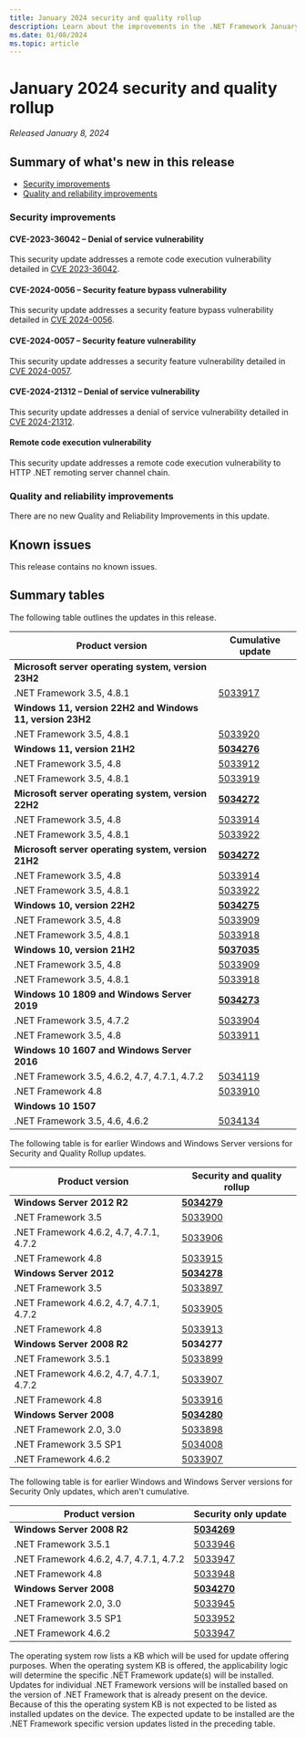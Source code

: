 ```yaml
---
title: January 2024 security and quality rollup
description: Learn about the improvements in the .NET Framework January 2024 security and quality rollup.
ms.date: 01/08/2024
ms.topic: article
---
```

# January 2024 security and quality rollup

_Released January 8, 2024_

## Summary of what's new in this release

- [Security improvements](#security-improvements)
- [Quality and reliability improvements](#quality-and-reliability-improvements)

### Security improvements

#### CVE-2023-36042 – Denial of service vulnerability

This security update addresses a remote code execution vulnerability detailed in [CVE 2023-36042](https://msrc.microsoft.com/update-guide/vulnerability/CVE-2023-36042).

#### CVE-2024-0056 – Security feature bypass vulnerability

This security update addresses a security feature bypass vulnerability detailed in [CVE 2024-0056](https://msrc.microsoft.com/update-guide/vulnerability/CVE-2024-0056).

#### CVE-2024-0057 – Security feature vulnerability

This security update addresses a security feature vulnerability detailed in [CVE 2024-0057](https://msrc.microsoft.com/update-guide/vulnerability/CVE-2024-0057).

#### CVE-2024-21312 – Denial of service vulnerability

This security update addresses a denial of service vulnerability detailed in [CVE 2024-21312](https://msrc.microsoft.com/update-guide/vulnerability/CVE-2024-21312).

#### Remote code execution vulnerability

This security update addresses a remote code execution vulnerability to HTTP .NET remoting server channel chain.

### Quality and reliability improvements

There are no new Quality and Reliability Improvements in this update.

## Known issues

This release contains no known issues.

## Summary tables

The following table outlines the updates in this release.

| Product version | Cumulative update |
| --- | --- |
| **Microsoft server operating system, version 23H2** | |
| .NET Framework 3.5, 4.8.1 | [5033917](https://support.microsoft.com/kb/5033917) |
| **Windows 11, version 22H2 and Windows 11, version 23H2** | |
| .NET Framework 3.5, 4.8.1 | [5033920](https://support.microsoft.com/kb/5033920) |
| **Windows 11, version 21H2** | **[5034276](https://support.microsoft.com/kb/5034276)** |
| .NET Framework 3.5, 4.8 | [5033912](https://support.microsoft.com/kb/5033912) |
| .NET Framework 3.5, 4.8.1 | [5033919](https://support.microsoft.com/kb/5033919) |
| **Microsoft server operating system, version 22H2** | **[5034272](https://support.microsoft.com/kb/5034272)** |
| .NET Framework 3.5, 4.8 | [5033914](https://support.microsoft.com/kb/5033914) |
| .NET Framework 3.5, 4.8.1 | [5033922](https://support.microsoft.com/kb/5033922) |
| **Microsoft server operating system, version 21H2** | **[5034272](https://support.microsoft.com/kb/5034272)** |
| .NET Framework 3.5, 4.8 | [5033914](https://support.microsoft.com/kb/5033914) |
| .NET Framework 3.5, 4.8.1 | [5033922](https://support.microsoft.com/kb/5033922) |
| **Windows 10, version 22H2** | **[5034275](https://support.microsoft.com/kb/5034275)** |
| .NET Framework 3.5, 4.8 | [5033909](https://support.microsoft.com/kb/5036608) |
| .NET Framework 3.5, 4.8.1 | [5033918](https://support.microsoft.com/kb/5033918) |
| **Windows 10, version 21H2** | **[5037035](https://support.microsoft.com/kb/5037035)** |
| .NET Framework 3.5, 4.8 | [5033909](https://support.microsoft.com/kb/5036608) |
| .NET Framework 3.5, 4.8.1 | [5033918](https://support.microsoft.com/kb/5033918) |
| **Windows 10 1809 and Windows Server 2019** | **[5034273](https://support.microsoft.com/kb/5034273)** |
| .NET Framework 3.5, 4.7.2 | [5033904](https://support.microsoft.com/kb/5033904) |
| .NET Framework 3.5, 4.8 | [5033911](https://support.microsoft.com/kb/5033911) |
| **Windows 10 1607 and Windows Server 2016** | |
| .NET Framework 3.5, 4.6.2, 4.7, 4.7.1, 4.7.2 | [5034119](https://support.microsoft.com/kb/5034119) |
| .NET Framework 4.8 | [5033910](https://support.microsoft.com/kb/5033910) |
| **Windows 10 1507** | |
| .NET Framework 3.5, 4.6, 4.6.2 | [5034134](https://support.microsoft.com/kb/5034134) |

The following table is for earlier Windows and Windows Server versions for Security and Quality Rollup updates.  

| Product version | Security and quality rollup |
| --- | --- |
| **Windows Server 2012 R2** | **[5034279](https://support.microsoft.com/kb/5034279)** |
| .NET Framework 3.5 | [5033900](https://support.microsoft.com/kb/5033900) |
| .NET Framework 4.6.2, 4.7, 4.7.1, 4.7.2 | [5033906](https://support.microsoft.com/kb/5033906) |
| .NET Framework 4.8 | [5033915](https://support.microsoft.com/kb/5033915) |
| **Windows Server 2012** | **[5034278](https://support.microsoft.com/kb/5034278)** |
| .NET Framework 3.5 | [5033897](https://support.microsoft.com/kb/5033897) |
| .NET Framework 4.6.2, 4.7, 4.7.1, 4.7.2 | [5033905](https://support.microsoft.com/kb/5033905) |
| .NET Framework 4.8 | [5033913](https://support.microsoft.com/kb/5033913) |
| **Windows Server 2008 R2** | **5034277** |
| .NET Framework 3.5.1 | [5033899](https://support.microsoft.com/kb/5033899) |
| .NET Framework 4.6.2, 4.7, 4.7.1, 4.7.2 | [5033907](https://support.microsoft.com/kb/5033907) |
| .NET Framework 4.8 |[5033916](https://support.microsoft.com/kb/5033916) |
| **Windows Server 2008** | **[5034280](https://support.microsoft.com/kb/5034280)** |
| .NET Framework 2.0, 3.0 | [5033898](https://support.microsoft.com/kb/5033898) |
| .NET Framework 3.5 SP1 | [5034008](https://support.microsoft.com/kb/5034008) |
| .NET Framework 4.6.2 | [5033907](https://support.microsoft.com/kb/5033907) |

The following table is for earlier Windows and Windows Server versions for Security Only updates, which aren't cumulative.

| Product version | Security only update |
| --- | --- |
| **Windows Server 2008 R2** | **[5034269](https://support.microsoft.com/kb/5034269)** |
| .NET Framework 3.5.1 | [5033946](https://support.microsoft.com/kb/5033946) |
| .NET Framework 4.6.2, 4.7, 4.7.1, 4.7.2 | [5033947](https://support.microsoft.com/kb/5033947) |
| .NET Framework 4.8 |[5033948](https://support.microsoft.com/kb/5033948) |
| **Windows Server 2008** | **[5034270](https://support.microsoft.com/kb/5034270)** |
| .NET Framework 2.0, 3.0 | [5033945](https://support.microsoft.com/kb/5033945) |
| .NET Framework 3.5 SP1 | [5033952](https://support.microsoft.com/kb/5033952) |
| .NET Framework 4.6.2 | [5033947](https://support.microsoft.com/kb/5033947) |

The operating system row lists a KB which will be used for update offering purposes. When the operating system KB is offered, the applicability logic will determine the specific .NET Framework update(s) will be installed. Updates for individual .NET Framework versions will be installed based on the version of .NET Framework that is already present on the device. Because of this the operating system KB is not expected to be listed as installed updates on the device. The expected update to be installed are the .NET Framework specific version updates listed in the preceding table.
